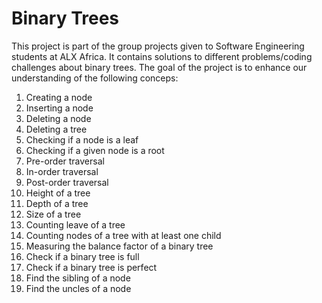 # Binary Trees

This project is part of the group projects given to Software Engineering students at ALX Africa. It contains solutions to different problems/coding challenges about binary trees. The goal of the project is to enhance our understanding of the following conceps:

1. Creating a node
2. Inserting a node
3. Deleting a node
4. Deleting a tree
5. Checking if a node is a leaf
6. Checking if a given node is a root
7. Pre-order traversal
8. In-order traversal
9. Post-order traversal 
10. Height of a tree
11. Depth of a tree
12. Size of a tree
13. Counting leave of a tree
14. Counting nodes of a tree with at least one child
15. Measuring the balance factor of a binary tree
16. Check if a binary tree is full
17. Check if a binary tree is perfect
18. Find the sibling of a node
19. Find the uncles of a node